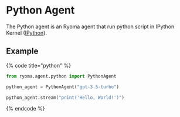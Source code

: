 # Python Agent

The Python agent is an Ryoma agent that run python script in IPython Kernel ([IPython](https://ipython.org/)).

## Example

{% code title="python" %}
```python
from ryoma.agent.python import PythonAgent

python_agent = PythonAgent("gpt-3.5-turbo")

python_agent.stream("print('Hello, World!')")
```
{% endcode %}

